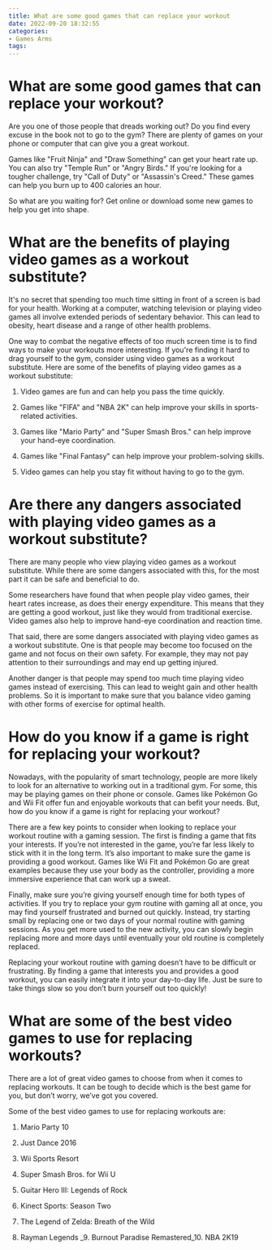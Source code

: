 ```yaml
---
title: What are some good games that can replace your workout
date: 2022-09-20 18:32:55
categories:
- Games Arms
tags:
---
```



#  What are some good games that can replace your workout?

Are you one of those people that dreads working out? Do you find every excuse in the book not to go to the gym? There are plenty of games on your phone or computer that can give you a great workout.

Games like "Fruit Ninja" and "Draw Something" can get your heart rate up. You can also try "Temple Run" or "Angry Birds." If you're looking for a tougher challenge, try "Call of Duty" or "Assassin's Creed." These games can help you burn up to 400 calories an hour.

So what are you waiting for? Get online or download some new games to help you get into shape.

#  What are the benefits of playing video games as a workout substitute?

It's no secret that spending too much time sitting in front of a screen is bad for your health. Working at a computer, watching television or playing video games all involve extended periods of sedentary behavior. This can lead to obesity, heart disease and a range of other health problems.

One way to combat the negative effects of too much screen time is to find ways to make your workouts more interesting. If you're finding it hard to drag yourself to the gym, consider using video games as a workout substitute. Here are some of the benefits of playing video games as a workout substitute:

1. Video games are fun and can help you pass the time quickly.

2. Games like "FIFA" and "NBA 2K" can help improve your skills in sports-related activities.

3. Games like "Mario Party" and "Super Smash Bros." can help improve your hand-eye coordination.

4. Games like "Final Fantasy" can help improve your problem-solving skills.

5. Video games can help you stay fit without having to go to the gym.

#  Are there any dangers associated with playing video games as a workout substitute?

There are many people who view playing video games as a workout substitute. While there are some dangers associated with this, for the most part it can be safe and beneficial to do.

Some researchers have found that when people play video games, their heart rates increase, as does their energy expenditure. This means that they are getting a good workout, just like they would from traditional exercise. Video games also help to improve hand-eye coordination and reaction time.

That said, there are some dangers associated with playing video games as a workout substitute. One is that people may become too focused on the game and not focus on their own safety. For example, they may not pay attention to their surroundings and may end up getting injured.

Another danger is that people may spend too much time playing video games instead of exercising. This can lead to weight gain and other health problems. So it is important to make sure that you balance video gaming with other forms of exercise for optimal health.

#  How do you know if a game is right for replacing your workout?

Nowadays, with the popularity of smart technology, people are more likely to look for an alternative to working out in a traditional gym. For some, this may be playing games on their phone or console. Games like Pokémon Go and Wii Fit offer fun and enjoyable workouts that can befit your needs. But, how do you know if a game is right for replacing your workout? 

There are a few key points to consider when looking to replace your workout routine with a gaming session. The first is finding a game that fits your interests. If you’re not interested in the game, you’re far less likely to stick with it in the long term. It’s also important to make sure the game is providing a good workout. Games like Wii Fit and Pokémon Go are great examples because they use your body as the controller, providing a more immersive experience that can work up a sweat. 

Finally, make sure you’re giving yourself enough time for both types of activities. If you try to replace your gym routine with gaming all at once, you may find yourself frustrated and burned out quickly. Instead, try starting small by replacing one or two days of your normal routine with gaming sessions. As you get more used to the new activity, you can slowly begin replacing more and more days until eventually your old routine is completely replaced. 

Replacing your workout routine with gaming doesn’t have to be difficult or frustrating. By finding a game that interests you and provides a good workout, you can easily integrate it into your day-to-day life. Just be sure to take things slow so you don’t burn yourself out too quickly!

#  What are some of the best video games to use for replacing workouts?

There are a lot of great video games to choose from when it comes to replacing workouts. It can be tough to decide which is the best game for you, but don’t worry, we’ve got you covered.

Some of the best video games to use for replacing workouts are:

1. Mario Party 10

2. Just Dance 2016

3. Wii Sports Resort

4. Super Smash Bros. for Wii U

5. Guitar Hero III: Legends of Rock

6. Kinect Sports: Season Two

7. The Legend of Zelda: Breath of the Wild

8. Rayman Legends
_9. Burnout Paradise Remastered_10. NBA 2K19